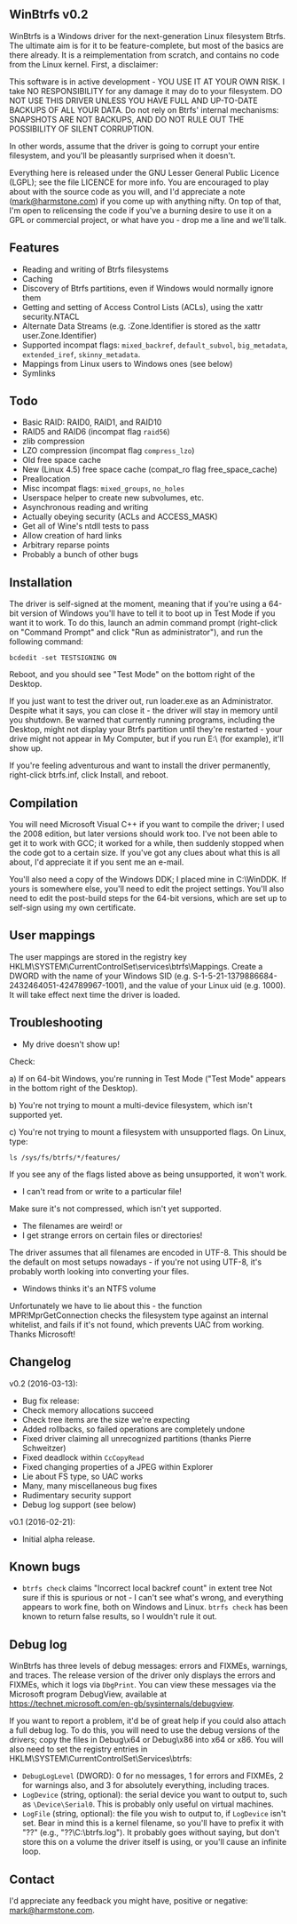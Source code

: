 WinBtrfs v0.2
-------------

WinBtrfs is a Windows driver for the next-generation Linux filesystem Btrfs. The
ultimate aim is for it to be feature-complete, but most of the basics are there
already. It is a reimplementation from scratch, and contains no code from the
Linux kernel. First, a disclaimer:

This software is in active development - YOU USE IT AT YOUR OWN RISK. I take NO
RESPONSIBILITY for any damage it may do to your filesystem. DO NOT USE THIS
DRIVER UNLESS YOU HAVE FULL AND UP-TO-DATE BACKUPS OF ALL YOUR DATA. Do not rely
on Btrfs' internal mechanisms: SNAPSHOTS ARE NOT BACKUPS, AND DO NOT RULE OUT
THE POSSIBILITY OF SILENT CORRUPTION.

In other words, assume that the driver is going to corrupt your entire
filesystem, and you'll be pleasantly surprised when it doesn't.

Everything here is released under the GNU Lesser General Public Licence (LGPL);
see the file LICENCE for more info. You are encouraged to play about with the
source code as you will, and I'd appreciate a note (mark@harmstone.com) if you
come up with anything nifty. On top of that, I'm open to relicensing the code if
you've a burning desire to use it on a GPL or commercial project, or what have
you - drop me a line and we'll talk.

Features
--------

* Reading and writing of Btrfs filesystems
* Caching
* Discovery of Btrfs partitions, even if Windows would normally ignore them
* Getting and setting of Access Control Lists (ACLs), using the xattr
  security.NTACL
* Alternate Data Streams (e.g. :Zone.Identifier is stored as the xattr
  user.Zone.Identifier)
* Supported incompat flags: `mixed_backref`, `default_subvol`, `big_metadata`,
  `extended_iref`, `skinny_metadata`.
* Mappings from Linux users to Windows ones (see below)
* Symlinks

Todo
----

* Basic RAID: RAID0, RAID1, and RAID10
* RAID5 and RAID6 (incompat flag `raid56`)
* zlib compression
* LZO compression (incompat flag `compress_lzo`)
* Old free space cache
* New (Linux 4.5) free space cache (compat_ro flag free_space_cache)
* Preallocation
* Misc incompat flags: `mixed_groups`, `no_holes`
* Userspace helper to create new subvolumes, etc.
* Asynchronous reading and writing
* Actually obeying security (ACLs and ACCESS_MASK)
* Get all of Wine's ntdll tests to pass
* Allow creation of hard links
* Arbitrary reparse points
* Probably a bunch of other bugs

Installation
------------

The driver is self-signed at the moment, meaning that if you're using a 64-bit
version of Windows you'll have to tell it to boot up in Test Mode if you want it
to work. To do this, launch an admin command prompt (right-click on "Command
Prompt" and click "Run as administrator"), and run the following command:

    bcdedit -set TESTSIGNING ON

Reboot, and you should see "Test Mode" on the bottom right of the Desktop.

If you just want to test the driver out, run loader.exe as an Administrator.
Despite what it says, you can close it - the driver will stay in memory until
you shutdown. Be warned that currently running programs, including the Desktop,
might not display your Btrfs partition until they're restarted - your drive
might not appear in My Computer, but if you run E:\ (for example), it'll show
up.

If you're feeling adventurous and want to install the driver permanently,
right-click btrfs.inf, click Install, and reboot.

Compilation
-----------

You will need Microsoft Visual C++ if you want to compile the driver; I used the
2008 edition, but later versions should work too. I've not been able to get it
to work with GCC; it worked for a while, then suddenly stopped when the code
got to a certain size. If you've got any clues about what this is all about, I'd
appreciate it if you sent me an e-mail.

You'll also need a copy of the Windows DDK; I placed mine in C:\WinDDK. If yours
is somewhere else, you'll need to edit the project settings. You'll also need to
edit the post-build steps for the 64-bit versions, which are set up to
self-sign using my own certificate.

User mappings
-------------

The user mappings are stored in the registry key
HKLM\SYSTEM\CurrentControlSet\services\btrfs\Mappings. Create a DWORD with the
name of your Windows SID (e.g. S-1-5-21-1379886684-2432464051-424789967-1001),
and the value of your Linux uid (e.g. 1000). It will take effect next time the
driver is loaded.

Troubleshooting
---------------

* My drive doesn't show up!

Check:

a) If on 64-bit Windows, you're running in Test Mode ("Test Mode" appears in the
bottom right of the Desktop).

b) You're not trying to mount a multi-device filesystem, which isn't supported
yet.

c) You're not trying to mount a filesystem with unsupported flags. On Linux,
type:

    ls /sys/fs/btrfs/*/features/

If you see any of the flags listed above as being unsupported, it won't work.

* I can't read from or write to a particular file!

Make sure it's not compressed, which isn't yet supported.

* The filenames are weird!
or
* I get strange errors on certain files or directories!

The driver assumes that all filenames are encoded in UTF-8. This should be the
default on most setups nowadays - if you're not using UTF-8, it's probably worth
looking into converting your files.

* Windows thinks it's an NTFS volume

Unfortunately we have to lie about this - the function MPR!MprGetConnection checks
the filesystem type against an internal whitelist, and fails if it's not found, which
prevents UAC from working. Thanks Microsoft!

Changelog
---------

v0.2 (2016-03-13):

* Bug fix release:
 * Check memory allocations succeed
 * Check tree items are the size we're expecting
 * Added rollbacks, so failed operations are completely undone
 * Fixed driver claiming all unrecognized partitions (thanks Pierre Schweitzer)
 * Fixed deadlock within `CcCopyRead`
 * Fixed changing properties of a JPEG within Explorer
 * Lie about FS type, so UAC works
 * Many, many miscellaneous bug fixes
* Rudimentary security support
* Debug log support (see below)

v0.1 (2016-02-21):

* Initial alpha release.

Known bugs
----------

* `btrfs check` claims "Incorrect local backref count" in extent tree
Not sure if this is spurious or not - I can't see what's wrong, and everything
appears to work fine, both on Windows and Linux. `btrfs check` has been known to
return false results, so I wouldn't rule it out.

Debug log
---------

WinBtrfs has three levels of debug messages: errors and FIXMEs, warnings, and traces.
The release version of the driver only displays the errors and FIXMEs, which it logs
via `DbgPrint`. You can view these messages via the Microsoft program DebugView, available
at https://technet.microsoft.com/en-gb/sysinternals/debugview.

If you want to report a problem, it'd be of great help if you could also attach a full
debug log. To do this, you will need to use the debug versions of the drivers; copy the files
in Debug\x64 or Debug\x86 into x64 or x86. You will also need to set the registry entries in
HKLM\SYSTEM\CurrentControlSet\Services\btrfs:

* `DebugLogLevel` (DWORD): 0 for no messages, 1 for errors and FIXMEs, 2 for warnings also,
and 3 for absolutely everything, including traces.
* `LogDevice` (string, optional): the serial device you want to output to, such as
`\Device\Serial0`. This is probably only useful on virtual machines.
* `LogFile` (string, optional): the file you wish to output to, if `LogDevice` isn't set.
Bear in mind this is a kernel filename, so you'll have to prefix it with "\??\" (e.g.,
"\??\C:\btrfs.log"). It probably goes without saying, but don't store this on a volume the
driver itself is using, or you'll cause an infinite loop.

Contact
-------

I'd appreciate any feedback you might have, positive or negative:
mark@harmstone.com.
